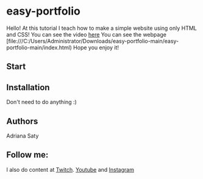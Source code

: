 # easy-portfolio
Hello! At this tutorial I teach how to make a simple website using only HTML and CSS! 
You can see the video [here](https://www.youtube.com/watch?v=n_Etdr7Dbjs)
You can see the webpage [file:///C:/Users/Administrator/Downloads/easy-portfolio-main/easy-portfolio-main/index.html)
Hope you enjoy it!

## Start

## Installation
Don't need to do anything :)

## Authors
Adriana Saty 


## Follow me:
I also do content at [Twitch](https://www.twitch.tv/adrianasaty).
[Youtube](https://www.youtube.com/channel/UCPhVBS-1Uy-wIzj4hmjkcmA)
and [Instagram](https://www.instagram.com/adriana.saty/)


